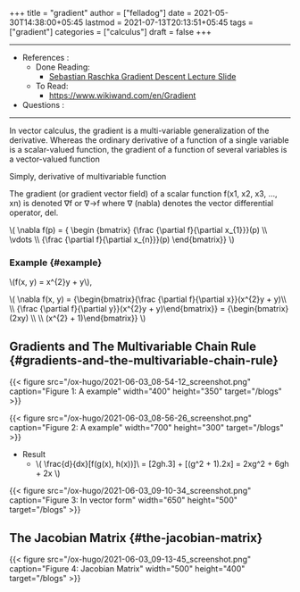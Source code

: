 +++
title = "gradient"
author = ["felladog"]
date = 2021-05-30T14:38:00+05:45
lastmod = 2021-07-13T20:13:51+05:45
tags = ["gradient"]
categories = ["calculus"]
draft = false
+++

---

-   References :
    -   Done Reading:
        -   [Sebastian Raschka Gradient Descent Lecture Slide](https://github.com/rasbt/stat453-deep-learning-ss20/blob/master/L05-grad-descent/L05%5Fgrad-descent%5F%5Fslides.pdf)
    -   To Read:
        -   <https://www.wikiwand.com/en/Gradient>
-   Questions :

---

In vector calculus, the gradient is a multi-variable generalization of the derivative.
Whereas the ordinary derivative of a function of a single variable is a scalar-valued function, the gradient of a function of several variables is a vector-valued function

Simply, derivative of multivariable function

The gradient (or gradient vector field) of a scalar function f(x1, x2, x3, …, xn) is denoted ∇f or ∇→f where ∇ (nabla) denotes the vector differential operator, del.

\\( \nabla f(p) = { \begin {bmatrix} {\frac {\partial f}{\partial x\_{1}}}(p) \\\ \vdots \\\ {\frac {\partial f}{\partial x\_{n}}}(p) \end{bmatrix}} \\)


### Example {#example}

\\(f(x, y) = x^{2}y + y\\),

\\( \nabla f(x, y)
= {\begin{bmatrix}{\frac {\partial f}{\partial x}}(x^{2}y + y)\\\ \\\ {\frac {\partial f}{\partial y}}(x^{2}y + y)\end{bmatrix}}
= {\begin{bmatrix}(2xy) \\\ \\\ (x^{2} + 1)\end{bmatrix}} \\)


## Gradients and The Multivariable Chain Rule {#gradients-and-the-multivariable-chain-rule}

{{< figure src="/ox-hugo/2021-06-03_08-54-12_screenshot.png" caption="Figure 1: A example" width="400" height="350" target="/blogs" >}}

{{< figure src="/ox-hugo/2021-06-03_08-56-26_screenshot.png" caption="Figure 2: A example" width="700" height="300" target="/blogs" >}}

-   Result
    -   \\(  \frac{d}{dx}[f(g(x), h(x))]\ = [2gh.3] + [(g^2 + 1).2x] = 2xg^2 + 6gh + 2x \\)

{{< figure src="/ox-hugo/2021-06-03_09-10-34_screenshot.png" caption="Figure 3: In vector form" width="650" height="500" target="/blogs" >}}


## The Jacobian Matrix {#the-jacobian-matrix}

{{< figure src="/ox-hugo/2021-06-03_09-13-45_screenshot.png" caption="Figure 4: Jacobian Matrix" width="500" height="400" target="/blogs" >}}